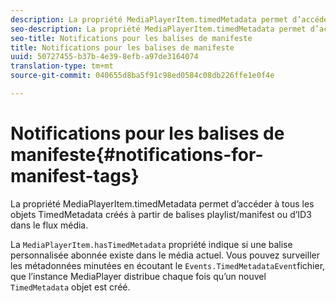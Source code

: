 ```yaml
---
description: La propriété MediaPlayerItem.timedMetadata permet d’accéder à tous les objets TimedMetadata créés à partir de balises playlist/manifest ou d’ID3 dans le flux média.
seo-description: La propriété MediaPlayerItem.timedMetadata permet d’accéder à tous les objets TimedMetadata créés à partir de balises playlist/manifest ou d’ID3 dans le flux média.
seo-title: Notifications pour les balises de manifeste
title: Notifications pour les balises de manifeste
uuid: 50727455-b37b-4e39-8efb-a97de3164074
translation-type: tm+mt
source-git-commit: 040655d8ba5f91c98ed0584c08db226ffe1e0f4e

---
```



# Notifications pour les balises de manifeste{#notifications-for-manifest-tags}

La propriété MediaPlayerItem.timedMetadata permet d’accéder à tous les objets TimedMetadata créés à partir de balises playlist/manifest ou d’ID3 dans le flux média.

<!--<a id="section_9A22F6F1EA1F4F0C9E0C7687D12AA4AA"></a>-->

La `MediaPlayerItem.hasTimedMetadata` propriété indique si une balise personnalisée abonnée existe dans le média actuel. Vous pouvez surveiller les métadonnées minutées en écoutant le `Events.TimedMetadataEvent`fichier, que l’instance MediaPlayer distribue chaque fois qu’un nouvel `TimedMetadata` objet est créé.
